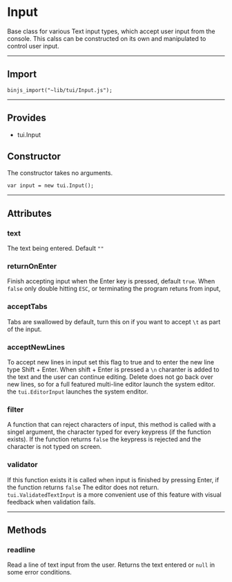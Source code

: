 # Input

Base class for various Text input types, which accept user input from the console.
This calss can be constructed on its own and manipulated to control user input.

----------------------------

## Import

`binjs_import("~lib/tui/Input.js");`

-----------------------

## Provides

* tui.Input

## Constructor

The constructor takes no arguments.

    var input = new tui.Input();

-----------------------

## Attributes

### text

The text being entered. Default `""`

### returnOnEnter

Finish accepting input when the Enter key is pressed, default `true`.
When `false` only double hitting `ESC`, or terminating the program retuns from input,

###  acceptTabs

Tabs are swallowed by default, turn this on if you want to accept `\t` as part of the input.

### acceptNewLines

To accept new lines in input set this flag to true and to enter the new line type Shift + Enter.
When shift + Enter is pressed a `\n` charanter is added to the text and the user can continue editing.
Delete does not go back over new lines, so for a full featured multi-line editor launch the system editor.
the `tui.EditorInput` launches the system enditor.

### filter

A function that can reject characters of input,  this method is called with a singel argument, the character typed for
every keypress (if the function exists).  If the function returns `false` the keypress is rejected and the
character is not typed on screen.

### validator

If this function exists it is called when input is finished by pressing Enter, if the function returns `false`
The editor does not return.  `tui.ValidatedTextInput` is a more convenient use of this feature with 
visual feedback when validation fails.

-----------------------

## Methods

### readline

Read a line of text input from the user.  Returns the text entered or `null` in some error conditions.

